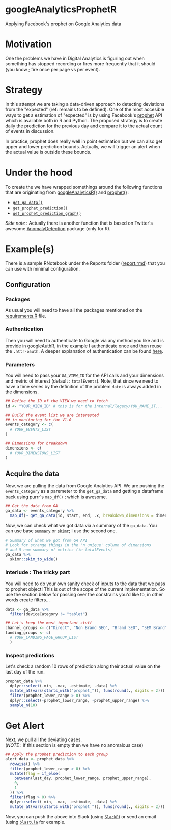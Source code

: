 # googleAnalyticsProphetR
Applying Facebook's prophet on Google Analytics data

# Motivation
One the problems we have in Digital Analytics is figuring out when something has stopped recording or fires more frequently that it should (you know ; fire once per page vs per event).

# Strategy
In this attempt we are taking a data-driven approach to detecting deviations from the "expected" (ref: remains to be defined). One of the most accesible ways to get a estimation of "expected" is by using Facebook's [prophet]() API which is available both in R and Python. The proposed strategy is to create daily the prediction for the previous day and compare it to the actual count of events in discussion.

In practice, prophet does really well in point estimation but we can also get upper and lower prediction bounds. Actually, we will trigger an alert when the actual value is outside these bounds.

# Under the hood
To create the we have wrapped somethings around the following functions that are originating from [googleAnalyticsR()]() and [prophet()]() :

- [`get_ga_data()`]()
- [`get_prophet_prediction()`]()
- [`get_prophet_prediction_graph()`]()

*Side note* : Actually there is another function that is based on Twitter's awesome [AnomalyDetection]() package (only for R).

# Example(s)
There is a sample RNotebook under the Reports folder ([report.rmd]()) that you can use with minimal configuration.

## Configuration
### Packages
As usual you will need to have all the packages mentioned on the [requirements.R]() file.

### Authentication
Then you will need to authenticate to Google via any method you like and is provide in [googleAuthR](), in the example I authenticate once and then reuse the `.httr-oauth`. A deeper explanation of authentication can be found [here]().

### Parameters
You will need to pass your `GA_VIEW_ID` for the API calls and your dimensions and metric of interest (default :  `totalEvents`). Note, that since we need to have a time series by the definition of the problem `date` is always added in the dimensions.

```R
## Define the ID of the VIEW we need to fetch
id <- "YOUR_VIEW_ID" # this is for the internal/legacy/YOU_NAME_IT...

## Build the event list we are interested
## in monitoring for the V1.0
events_category <- c(
  # YOUR_EVENTS_LIST
)

## Dimensions for breakdown
dimensions <- c(
  # YOUR_DIMENSIONS_LIST
)
```

## Acquire the data
Now, we are pulling the data from Google Analytics API. We are pushing the `events_category` as a paremeter to the `get_ga_data` and getting a dataframe back using purrr's `map_df()` ; which is awesome.

```R
## Get the data from GA
ga_data <- events_category %>%
  map_df(~ get_ga_data(id, start, end, .x, breakdown_dimensions = dimensions))
```
Now, we can check what we got data via a summary of the `ga_data`. You can use base [`summary`]() or [`skimr`](); I use the second one.

```R
# Summary of what we got from GA API
# Look for strange things in the 'n_unique' column of dimensions
# and 5-num summary of metrics (ie totalEvents)
ga_data %>%
  skimr::skim_to_wide()
```

### Interlude : The tricky part
You will need to do your own sanity check of inputs to the data that we pass to prophet object! This is out of the scope of the current implementation. So use the section below for passing over the constrains you'd like to, in other words create filters...

```R
data <- ga_data %>%
  filter(deviceCategory != "tablet")

## Let's keep the most important stuff
channel_groups <- c("Direct", "Non Brand SEO", "Brand SEO", "SEM Brand", "SEM Non Brand")
landing_groups <- c(
  # YOUR_LANDING_PAGE_GROUP_LIST
  )
```

### Inspect predictions
Let's check a random 10 rows of prediction along their actual value on the last day of the run.

```R
prophet_data %>%
  dplyr::select(-min, -max, -estimate, -data) %>%
  mutate_at(vars(starts_with("prophet_")), funs(round(., digits = 2))) %>%
  filter(prophet_lower_range > 0) %>% 
  dplyr::select(-prophet_lower_range, -prophet_upper_range) %>%
  sample_n(10)
```

# Get Alert
Next, we pull all the deviating cases.    
(*NOTE* : If this section is empty then we have no anomalous case)

```R
## Apply the prophet prediction to each group
alert_data <- prophet_data %>%
  rowwise() %>%
  filter(prophet_lower_range > 0) %>%
  mutate(flag = if_else(
    between(last_day, prophet_lower_range, prophet_upper_range),
    0,
    1
  )) %>%
  filter(flag > 0) %>%
  dplyr::select(-min, -max, -estimate, -data) %>%
  mutate_at(vars(starts_with("prophet_")), funs(round(., digits = 2)))
```

Now, you can push the above into Slack (using [`SlackR`]()) or send an email (using [`blastula`]() for example.